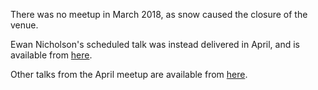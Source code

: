 There was no meetup in March 2018, as snow caused the closure of the venue.

Ewan Nicholson's scheduled talk was instead delivered in April, and is
available from
[here](https://dataewan.github.io/data-science-lessons-software-engineers).

Other talks from the April meetup are available from
[here](https://github.com/pydataedinburgh/meetups/tree/master/meetup-2018-04-05).

